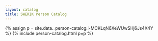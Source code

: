 ```yaml
---
layout: catalog
title: SWERIK Person Catalog
---
```

{% assign p = site.data._person-catalog.i-MCKLqN6XeWUwSHj6Js4X4Y %}
{% include person-catalog.html p=p %}

